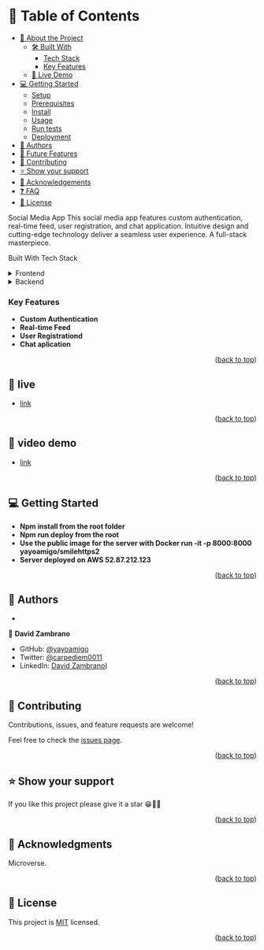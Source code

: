 # 📗 Table of Contents

- [📖 About the Project](#about-project)
  - [🛠 Built With](#built-with)
    - [Tech Stack](#tech-stack)
    - [Key Features](#key-features)
  - [🚀 Live Demo](#live-demo)
- [💻 Getting Started](#getting-started)
  - [Setup](#setup)
  - [Prerequisites](#prerequisites)
  - [Install](#install)
  - [Usage](#usage)
  - [Run tests](#run-tests)
  - [Deployment](#triangular_flag_on_post-deployment)
- [👥 Authors](#authors)
- [🔭 Future Features](#future-features)
- [🤝 Contributing](#contributing)
- [⭐️ Show your support](#support)
- [🙏 Acknowledgements](#acknowledgements)
- [❓ FAQ](#faq)
- [📝 License](#license)

Social Media App <a name="about-project"></a>
This social media app features custom authentication, real-time feed, user registration, and chat application. Intuitive design and cutting-edge technology deliver a seamless user experience. A full-stack masterpiece.

Built With <a name="built-with"></a>
Tech Stack <a name="tech-stack"></a>
<details>
<summary>Frontend</summary>
  <ul>
    <li><a href="https://reactjs.org/">React</a></li>
    <li><a href="https://redux.js.org/">Redux</a></li>
  </ul>
</details>
<details>
<summary>Backend</summary>
  <ul>
    <li><a href="https://www.mongodb.com/">MongoDB</a></li>
    <li><a href="https://expressjs.com/">Express</a></li>
    <li><a href="https://socket.io/">Socket.IO</a></li>
    <li><a href="https://aws.amazon.com/ec2/">AWS EC2</a></li>
  </ul>
</details>

### Key Features <a name="key-features"></a>

- **Custom Authentication**
- **Real-time Feed**
- **User Registrationd**
- **Chat aplication**

<p align="right">(<a href="#readme-top">back to top</a>)</p>

## 🚀  live <a name="live-demo"></a>

- [link](https://main--inquisitive-mochi-05d2dc.netlify.app/)

<p align="right">(<a href="#readme-top">back to top</a>)</p>

## 🚀 video demo <a name="live-demo"></a>

- [link](https://drive.google.com/file/d/1Arp3D33DHjOnyXYGpe_Ax2B6uzag9FP2/view?usp=sharing)

<p align="right">(<a href="#readme-top">back to top</a>)</p>

## 💻 Getting Started <a name="getting-started"></a>

- **Npm install from the root folder**
- **Npm run deploy from the root**
- **Use the public image for the server with Docker run -it -p 8000:8000 yayoamigo/smilehttps2**
- **Server deployed on AWS 52.87.212.123**

<p align="right">(<a href="#readme-top">back to top</a>)</p>

## 👥 Authors <a name="authors"></a>

- 
👤 **David Zambrano**

- GitHub: [@yayoamigo](https://github.com/yayoamigo)
- Twitter: [@carpediem0011](https://twitter.com/carpediem0011)
- LinkedIn: [David Zambrano](https://www.linkedin.com/in/david-zambrano-corral-b87a4198/))


<p align="right">(<a href="#readme-top">back to top</a>)</p>


## 🤝 Contributing <a name="contributing"></a>

Contributions, issues, and feature requests are welcome!

Feel free to check the [issues page](https://github.com/yayoamigo/smilewave-client/issues).

<p align="right">(<a href="#readme-top">back to top</a>)</p>

## ⭐️ Show your support <a name="support"></a>

If you like this project please give it a star 😁🌟✨

<p align="right">(<a href="#readme-top">back to top</a>)</p>

## 🙏 Acknowledgments <a name="acknowledgements"></a>

Microverse.

<p align="right">(<a href="#readme-top">back to top</a>)</p>

## 📝 License <a name="license"></a>

This project is [MIT](./LICENSE.md) licensed.

<p align="right">(<a href="#readme-top">back to top</a>)</p>
